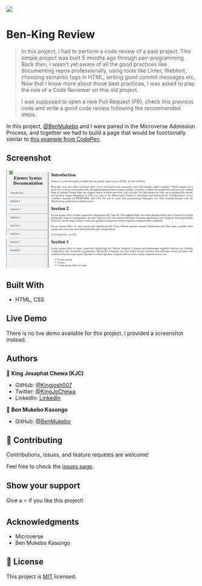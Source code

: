 ![](https://img.shields.io/badge/Microverse-blueviolet)

# Ben-King Review

> In this project, I had to perform a code review of a past project. This simple project was built 5 months ago through pair-programming. Back then, I wasn't yet aware of all the good practices like documenting repos professionally, using tools like Linter, Webhint, choosing semantic tags in HTML, writing good commit messages etc. Now that I know more about those best practices, I was asked to play the role of a Code Reviewer on this old project. 

> I was supposed to open a new Pull Request (PR), check this previous code and write a good code review following the recommended steps. 

In this project, [@BenMukebo](https://github.com/BenMukebo) and I were paired in the Microverse Admission Process, and together we had to build a page that would be functionally similar to [this example from CodePen](https://codepen.io/freeCodeCamp/full/NdrKKL).


## Screenshot

![screenshot1](app_screenshot.PNG)


## Built With

- HTML, CSS

## Live Demo

There is no live demo available for this project. I provided a screenshot instead.


## Authors

👤 **King Josaphat Chewa (KJC)**

- GitHub: [@Kingjosh007](https://github.com/Kingjosh007)
- Twitter: [@KingJoChewa](https://twitter.com/KingJoChewa)
- LinkedIn: [LinkedIn](https://www.linkedin.com/in/king-josaphat-chewa-aa154011b/)

👤 **Ben Mukebo Kasongo**

- GitHub: [@BenMukebo](https://github.com/BenMukebo)


## 🤝 Contributing

Contributions, issues, and feature requests are welcome!

Feel free to check the [issues page](../../issues/).

## Show your support

Give a ⭐️ if you like this project!

## Acknowledgments

- Microverse
- Ben Mukebo Kasongo

## 📝 License

This project is [MIT](./MIT.md) licensed.
